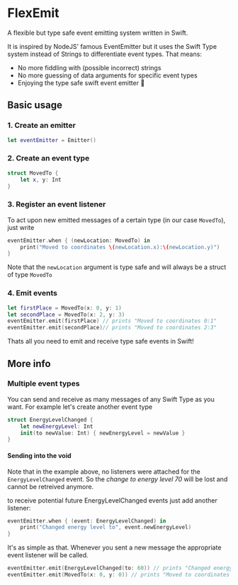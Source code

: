 # FlexEmit

A flexible but type safe event emitting system written in Swift.

It is inspired by NodeJS' famous EventEmitter but it uses the Swift Type system instead of Strings to differentiate event types. That means:

- No more fiddling with (possible incorrect) strings
- No more guessing of data arguments for specific event types
- Enjoying the type safe swift event emitter 🎉

## Basic usage

### 1. Create an emitter
```swift
let eventEmitter = Emitter()
```

### 2. Create an event type

```swift
struct MovedTo {
    let x, y: Int
}
```

### 3. Register an event listener

To act upon new emitted messages of a certain type (in our case `MovedTo`), just write

```swift
eventEmitter.when { (newLocation: MovedTo) in
    print("Moved to coordinates \(newLocation.x):\(newLocation.y)")
}
```

Note that the `newLocation` argument is type safe and will always be a struct of type `MovedTo`

### 4. Emit events

```swift
let firstPlace = MovedTo(x: 0, y: 1)
let secondPlace = MovedTo(x: 2, y: 3)
eventEmitter.emit(firstPlace) // prints "Moved to coordinates 0:1"
eventEmitter.emit(secondPlace)// prints "Moved to coordinates 2:3"
```

Thats all you need to emit and receive type safe events in Swift!

## More info

### Multiple event types

You can send and receive as many messages of any Swift Type as you want. For example let's create another event type

```swift
struct EnergyLevelChanged {
    let newEnergyLevel: Int
    init(to newValue: Int) { newEnergyLevel = newValue }
}
```

#### Sending into the void

Note that in the example above, no listeners were attached for the `EnergyLevelChanged` event. So the *change to energy level 70* will be lost and cannot be retreived anymore.

to receive potential future EnergyLevelChanged events just add another listener:
```swift
eventEmitter.when { (event: EnergyLevelChanged) in
    print("Changed energy level to", event.newEnergyLevel)
}
```

It's as simple as that. Whenever you sent a new message the appropriate event listener will be called.

```swift
eventEmitter.emit(EnergyLevelChanged(to: 60)) // prints "Changed energy level to 60"
eventEmitter.emit(MovedTo(x: 0, y: 0)) // prints "Moved to coordinates 0:0"
```
